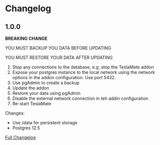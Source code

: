 # Changelog

## 1.0.0

**BREAKING CHANGE**

YOU MUST BACKUP YOU DATA BEFORE UPDATING

YOU MUST RESTORE YOUR DATA AFTER UPDATING

1. Stop any connections to the database, e.g. stop the TeslaMate addon
2. Expose your postgres instance to the local network using the network options in the addon configuration. Use port 5432.
3. Use pgAdmin to create a backup
4. Update the addon
5. Restore your data using pgAdmin
6. Disable the external network connection in teh addin configuration
7. Re-start TeslaMate

Changes:

* Use /data for persistent storage
* Postgres 12.5

[Full Changelog](https://github.com/matt-FFFFFF/hassio-addon-teslamate/blob/main/CHANGELOG-FULL.md)
